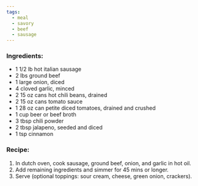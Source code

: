 ```yaml
---
tags:
  - meal
  - savory
  - beef
  - sausage
---
```

### Ingredients:
- 1 1/2 lb hot italian sausage 
- 2 lbs ground beef
- 1 large onion, diced
- 4 cloved garlic, minced
- 2 15 oz cans hot chili beans, drained
- 2 15 oz cans tomato sauce
- 1 28 oz can petite diced tomatoes, drained and crushed
- 1 cup beer or beef broth
- 3 tbsp chili powder
- 2 tbsp jalapeno, seeded and diced
- 1 tsp cinnamon

### Recipe:
1. In dutch oven, cook sausage, ground beef, onion, and garlic in hot oil. 
2. Add remaining ingredients and simmer for 45 mins or longer. 
3. Serve (optional toppings: sour cream, cheese, green onion, crackers).